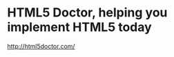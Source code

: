 <!--
id: 890097368
link: http://kevinisom.info/post/890097368/html5-doctor-helping-you-implement-html5-today
slug: html5-doctor-helping-you-implement-html5-today
date: Mon Aug 02 2010 09:32:10 GMT+1200 (NZST)
raw: {"blog_name":"kevinisom","id":890097368,"post_url":"http://kevinisom.info/post/890097368/html5-doctor-helping-you-implement-html5-today","slug":"html5-doctor-helping-you-implement-html5-today","type":"link","date":"2010-08-01 21:32:10 GMT","timestamp":1280698330,"state":"published","format":"html","reblog_key":"lcQnzwrz","tags":[],"short_url":"http://tmblr.co/Zw68Yyr3SxO","highlighted":[],"feed_item":"http://html5doctor.com/","from_feed_id":"650234","note_count":0,"title":"HTML5 Doctor, helping you implement HTML5 today","url":"http://html5doctor.com/","description":""}
publish: 2010-08-02
tags: 
title: HTML5 Doctor, helping you implement HTML5 today
-->


HTML5 Doctor, helping you implement HTML5 today
===============================================

<http://html5doctor.com/>

